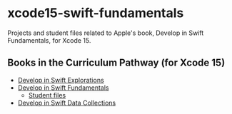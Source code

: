 # xcode15-swift-fundamentals
Projects and student files related to Apple's book, Develop in Swift Fundamentals, for Xcode 15.

## Books in the Curriculum Pathway (for Xcode 15)
- [Develop in Swift Explorations](https://books.apple.com/us/book/develop-in-swift-explorations/id6468968126)
- [Develop in Swift Fundamentals](https://books.apple.com/us/book/develop-in-swift-fundamentals/id6468967906)
  - [Student files](https://atlc.apple.com/downloads/xcode15/fundamentals/student.zip)
- [Develop in Swift Data Collections](https://books.apple.com/us/book/develop-in-swift-data-collections/id6468968766)
